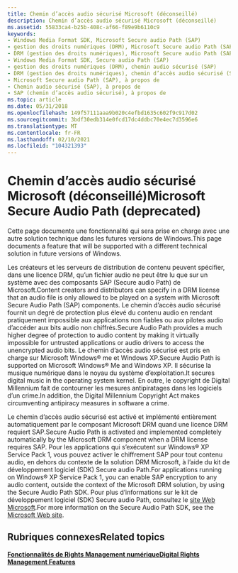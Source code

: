 ```yaml
---
title: Chemin d’accès audio sécurisé Microsoft (déconseillé)
description: Chemin d’accès audio sécurisé Microsoft (déconseillé)
ms.assetid: 55833ca4-b25b-408c-af66-f89e9b6110c9
keywords:
- Windows Media Format SDK, Microsoft Secure audio Path (SAP)
- gestion des droits numériques (DRM), Microsoft Secure audio Path (SAP)
- DRM (gestion des droits numériques), Microsoft Secure audio Path (SAP)
- Windows Media Format SDK, Secure audio Path (SAP)
- gestion des droits numériques (DRM), chemin audio sécurisé (SAP)
- DRM (gestion des droits numériques), chemin d’accès audio sécurisé (SAP)
- Microsoft Secure audio Path (SAP), à propos de
- Chemin audio sécurisé (SAP), à propos de
- SAP (chemin d’accès audio sécurisé), à propos de
ms.topic: article
ms.date: 05/31/2018
ms.openlocfilehash: 149f57111aaa9b020c4efbd1635c602f9c917d02
ms.sourcegitcommit: 3bdf30edb314e0fcd17dc4ddbc70e4ec7d3596e6
ms.translationtype: MT
ms.contentlocale: fr-FR
ms.lasthandoff: 02/10/2021
ms.locfileid: "104321393"
---
```

# <a name="microsoft-secure-audio-path-deprecated"></a><span data-ttu-id="914d2-112">Chemin d’accès audio sécurisé Microsoft (déconseillé)</span><span class="sxs-lookup"><span data-stu-id="914d2-112">Microsoft Secure Audio Path (deprecated)</span></span>

<span data-ttu-id="914d2-113">Cette page documente une fonctionnalité qui sera prise en charge avec une autre solution technique dans les futures versions de Windows.</span><span class="sxs-lookup"><span data-stu-id="914d2-113">This page documents a feature that will be supported with a different technical solution in future versions of Windows.</span></span>

<span data-ttu-id="914d2-114">Les créateurs et les serveurs de distribution de contenu peuvent spécifier, dans une licence DRM, qu’un fichier audio ne peut être lu que sur un système avec des composants SAP (Secure audio Path) de Microsoft.</span><span class="sxs-lookup"><span data-stu-id="914d2-114">Content creators and distributors can specify in a DRM license that an audio file is only allowed to be played on a system with Microsoft Secure Audio Path (SAP) components.</span></span> <span data-ttu-id="914d2-115">Le chemin d’accès audio sécurisé fournit un degré de protection plus élevé du contenu audio en rendant pratiquement impossible aux applications non fiables ou aux pilotes audio d’accéder aux bits audio non chiffrés.</span><span class="sxs-lookup"><span data-stu-id="914d2-115">Secure Audio Path provides a much higher degree of protection to audio content by making it virtually impossible for untrusted applications or audio drivers to access the unencrypted audio bits.</span></span> <span data-ttu-id="914d2-116">Le chemin d’accès audio sécurisé est pris en charge sur Microsoft Windows® me et Windows XP.</span><span class="sxs-lookup"><span data-stu-id="914d2-116">Secure Audio Path is supported on Microsoft Windows® Me and Windows XP.</span></span> <span data-ttu-id="914d2-117">Il sécurise la musique numérique dans le noyau du système d’exploitation.</span><span class="sxs-lookup"><span data-stu-id="914d2-117">It secures digital music in the operating system kernel.</span></span> <span data-ttu-id="914d2-118">En outre, le copyright de Digital Millennium fait de contourner les mesures antipiratages dans les logiciels d’un crime.</span><span class="sxs-lookup"><span data-stu-id="914d2-118">In addition, the Digital Millennium Copyright Act makes circumventing antipiracy measures in software a crime.</span></span>

<span data-ttu-id="914d2-119">Le chemin d’accès audio sécurisé est activé et implémenté entièrement automatiquement par le composant Microsoft DRM quand une licence DRM requiert SAP.</span><span class="sxs-lookup"><span data-stu-id="914d2-119">Secure Audio Path is activated and implemented completely automatically by the Microsoft DRM component when a DRM license requires SAP.</span></span> <span data-ttu-id="914d2-120">Pour les applications qui s’exécutent sur Windows® XP Service Pack 1, vous pouvez activer le chiffrement SAP pour tout contenu audio, en dehors du contexte de la solution DRM Microsoft, à l’aide du kit de développement logiciel (SDK) Secure audio Path.</span><span class="sxs-lookup"><span data-stu-id="914d2-120">For applications running on Windows® XP Service Pack 1, you can enable SAP encryption to any audio content, outside the context of the Microsoft DRM solution, by using the Secure Audio Path SDK.</span></span> <span data-ttu-id="914d2-121">Pour plus d’informations sur le kit de développement logiciel (SDK) Secure audio Path, consultez le [site Web Microsoft](/documentation/).</span><span class="sxs-lookup"><span data-stu-id="914d2-121">For more information on the Secure Audio Path SDK, see the [Microsoft Web site](/documentation/).</span></span>

## <a name="related-topics"></a><span data-ttu-id="914d2-122">Rubriques connexes</span><span class="sxs-lookup"><span data-stu-id="914d2-122">Related topics</span></span>

<dl> <dt>

[<span data-ttu-id="914d2-123">**Fonctionnalités de Rights Management numérique**</span><span class="sxs-lookup"><span data-stu-id="914d2-123">**Digital Rights Management Features**</span></span>](digital-rights-management-features.md)
</dt> </dl>

 

 
